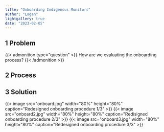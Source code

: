 ```yaml
---
title: "Onboarding Indigenous Monitors"
author: "Logan"
lightgallery: true
date: "2023-02-05"
---
```

## 1 Problem
{{< admonition type="question" >}} How are we evaluating the onboarding process? {{< /admonition >}} 

## 2 Process

## 3 Solution

{{< image src="onboard.jpg" width="80%" height="80%" caption="Redesigned onboarding procedure 1/3" >}}
{{< image src="onboard2.jpg" width="80%" height="80%" caption="Redisigned onboarding procedure 2/3" >}}
{{< image src="onboard3.jpg" width="80%" height="80%" caption="Redesigned onboarding procedure 3/3" >}}
